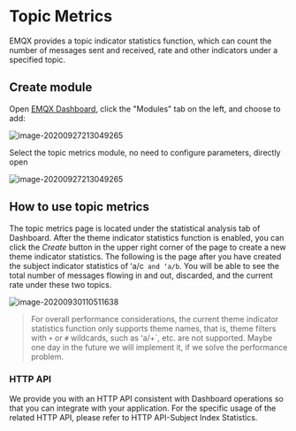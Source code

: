 # Topic Metrics

EMQX provides a topic indicator statistics function, which can count the number of messages sent and received, rate and other indicators under a specified topic.

## Create module

Open [EMQX Dashboard](http://127.0.0.1:18083/#/modules), click the "Modules" tab on the left, and choose to add:

![image-20200927213049265](./assets/modules.png)

Select the topic metrics module, no need to configure parameters, directly open

![image-20200927213049265](./assets/topic_metrics_1.png)

## How to use topic metrics

The topic metrics page is located under the statistical analysis tab of Dashboard. After the theme indicator statistics function is enabled, you can click the *Create* button in the upper right corner of the page to create a new theme indicator statistics. The following is the page after you have created the subject indicator statistics of ʻa/c` and ʻa/b`. You will be able to see the total number of messages flowing in and out, discarded, and the current rate under these two topics.

![image-20200930110511638](./assets/topic_metrics_2.png)

> For overall performance considerations, the current theme indicator statistics function only supports theme names, that is, theme filters with `+` or `#` wildcards, such as ʻa/+`, etc. are not supported. Maybe one day in the future we will implement it, if we solve the performance problem.

### HTTP API

<!-- Update links to include a link to {{ your-emqx-dashboard-endpoint }}  -->
We provide you with an HTTP API consistent with Dashboard operations so that you can integrate with your application. For the specific usage of the related HTTP API, please refer to HTTP API-Subject Index Statistics.
